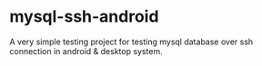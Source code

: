 # mysql-ssh-android

A very simple testing project for testing mysql database over ssh connection in android & desktop system.